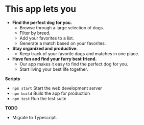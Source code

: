 # This app lets you

* **Find the perfect dog for you.**
    * Browse through a large selection of dogs.
    * Filter by breed.
    * Add your favorites to a list.
    * Generate a match based on your favorites.
* **Stay organized and productive.**
    * Keep track of your favorite dogs and matches in one place.
* **Have fun and find your furry best friend.**
    * Our app makes it easy to find the perfect dog for you.
    * Start living your best life together.

**Scripts**
* `npm start` Start the web development server
* `npm build` Build the app for production
* `npm test` Run the test suite

**TODO**
* Migrate to Typescript.

  